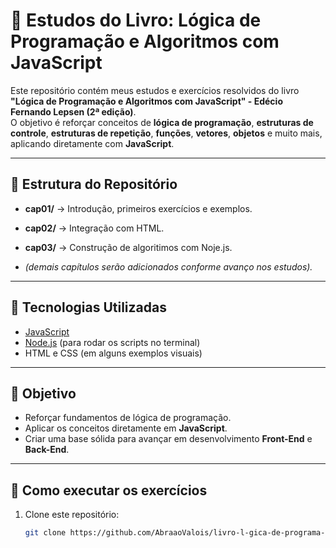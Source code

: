 # 📘 Estudos do Livro: Lógica de Programação e Algoritmos com JavaScript

Este repositório contém meus estudos e exercícios resolvidos do livro **"Lógica de Programação e Algoritmos com JavaScript" - Edécio Fernando Lepsen (2ª edição)**.  
O objetivo é reforçar conceitos de **lógica de programação**, **estruturas de controle**, **estruturas de repetição**, **funções**, **vetores**, **objetos** e muito mais, aplicando diretamente com **JavaScript**.

---

## 📂 Estrutura do Repositório

- **cap01/** → Introdução, primeiros exercícios e exemplos.  
- **cap02/** → Integração com HTML.
- **cap03/** → Construção de algoritimos com Noje.js.  
  
- *(demais capítulos serão adicionados conforme avanço nos estudos).*

---

## 🚀 Tecnologias Utilizadas

- [JavaScript](https://developer.mozilla.org/pt-BR/docs/Web/JavaScript)  
- [Node.js](https://nodejs.org/) (para rodar os scripts no terminal)  
- HTML e CSS (em alguns exemplos visuais)

---

## 🎯 Objetivo

- Reforçar fundamentos de lógica de programação.  
- Aplicar os conceitos diretamente em **JavaScript**.  
- Criar uma base sólida para avançar em desenvolvimento **Front-End** e **Back-End**.  

---

## 📌 Como executar os exercícios

1. Clone este repositório:
   ```bash
   git clone https://github.com/AbraaoValois/livro-l-gica-de-programa-o-javascript.git
